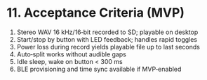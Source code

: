 # 11. Acceptance Criteria (MVP)

1. Stereo WAV 16 kHz/16‑bit recorded to SD; playable on desktop
2. Start/stop by button with LED feedback; handles rapid toggles
3. Power loss during record yields playable file up to last seconds
4. Auto‑split works without audible gaps
5. Idle sleep, wake on button < 300 ms
6. BLE provisioning and time sync available if MVP‑enabled
